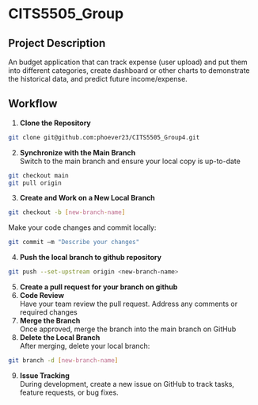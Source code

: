 # CITS5505_Group
## Project Description
An budget application that can track expense (user upload) and put them into different categories, create dashboard or other charts to demonstrate the historical data, and predict future income/expense.

## Workflow
 1. **Clone the Repository**
```bash
git clone git@github.com:phoever23/CITS5505_Group4.git
```
 2. **Synchronize with the Main Branch**  
Switch to the main branch and ensure your local copy is up-to-date
```bash
git checkout main
git pull origin
```
 3. **Create and Work on a New Local Branch**
```bash
git checkout -b [new-branch-name]
```
Make your code changes and commit locally:
```bash
git commit –m "Describe your changes"
```
 4.  **Push the local branch to github repository**
```bash
git push --set-upstream origin <new-branch-name>
```
 5. **Create a pull request for your branch on github** 
 6. **Code Review**  
Have your team review the pull request. Address any comments or required changes
 7. **Merge the Branch**  
Once approved, merge the branch into the main branch on GitHub
 8. **Delete the Local Branch**  
After merging, delete your local branch:
```bash
git branch -d [new-branch-name]
```
 9. **Issue Tracking**  
    During development, create a new issue on GitHub to track tasks, feature requests, or bug fixes.
